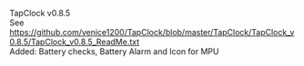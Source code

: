 TapClock v0.8.5  
See https://github.com/venice1200/TapClock/blob/master/TapClock/TapClock_v0.8.5/TapClock_v0.8.5_ReadMe.txt  
Added: Battery checks, Battery Alarm and Icon for MPU
